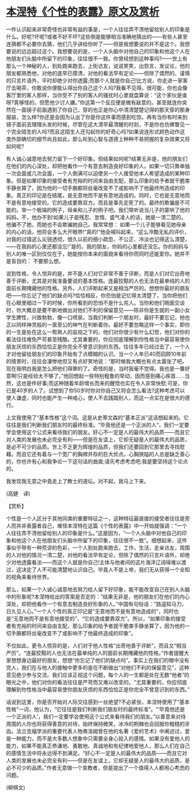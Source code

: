 # [本涅特《个性的表露》原文及赏析](https://www.vrrw.net/wx/12264.html)

一件认识起来非常奇怪也非常有益的事是，一个人往往弄不清他留给别人的印象是什么。好呢?坏呢?或者不好不坏?这些倒是能够相当准确地猜出的——有些人甚至连猜都不必要你去猜，他们几乎讲给你听了——但是我想要说的并不是这个。我想要说的远远超过这个。我想要说的是，一个人头脑中对他自己的印象和他这个人在他朋友们头脑中所留下的印象，往往很不一致。你曾经想到这种事吗?——世上有那么一个神秘的人，到处跑来跑去，上街访友，说说笑笑，出怨言，发议论，他的朋友都熟悉他，对他的底早已摸清，对他的看法早有定论——但除了偶然的、谨慎的只言片语外，平时却绝少对你透露;而那个人就是你自己!比方说，你走进一家客厅去喝茶，你敢说你便能认得出你自己这个人吗?我看不见得。很可能，你也会像客厅里的客人那样，当你受不了别的客人的骚扰时心里就盘算说：“这个家伙是谁呀?真够怪的。但愿他少讨人嫌。”你这第一个反应便是微有敌意的。甚至就连你突然在一面镜子前面遇到了你自己，穿的也正是你心中清清楚楚记得的那天穿的那身服装，怎么样?你还是会因为认出了你是你这件事而感到吃惊。再有当你有时来到镜子面前去理理头发的时候，尽管在这大清早最清醒的时刻，不是你也仿佛瞥见一个完全陌生的人吗?而且这陌生人还勾起你的好奇心吗?如果说连形式颜色动作这类外部确切的细节尚且如此，那么轮到心智与道德上种种不易把握的复杂效果又将如何呢?

有人诚心诚意地去努力留下一个好印象。但结果如何呢?结果无非是，他的朋友们在他们的内心深处，却把他看作一个有意去制造良好印象的人。如果一切只靠单独一次会面或几次会面，一个人倒满可以迫使另一个人接受他本人希望造成的某种印象。但是如果印象的接受者有充裕的时间来自由支配，那么印象的给予者就干脆束手静坐算了，因为他的一切手腕都将丝毫改变不了或影响不了他最终所造成的印象。真正的印记是在结尾，是无意地而不是有意地造成的。同时，它也是无意地而不是有意地接受的。它的造成要靠双方。而且是事先定死了的。最终的欺骗是不可能的。举一个极端的例子，母亲和儿子的例子吧。我们常听说当儿子的蒙哄了他的妈妈。不，他办不到!如果儿子是残忍、怠惰、盛气凌人的话，她是一清二楚的。他骗不了她，而她也不会欺骗她自己。我常常想： 如果一个儿子能够看见她母亲的内心的话，他将会多么大开眼界!“真的!”他会喊叫起来，“这么冷酷无私的评价，对我的过错这么尖锐透彻，很久以前的细小疏忽、不公正、冷淡也记得这么清楚，——在我妈的心里还都没忘!”是的，我的朋友，你妈的心里都还没忘。你的妈妈与别人的唯一区别仅仅在于，她能按你本来的面貌来看待你而同时还能爱你。她并不是盲目的： 不要那么想。



说到性格，令人惊异的是，并不是人们对它非常不善于评断，而是人们对它出奇地善于评断，尤其是对我准备要说的基本性格。连最狡黠的人也无法在最单纯的人的面前长期掩藏他的性格。另外，人们评断起来又是相当严厉的。想想你最好的朋友吧——你忘记了他们的缺点吗?恰恰相反，你恐怕是记忆得太清楚了。当你把他们在心眼里细过一下的时候，你所看到的恐怕不是什么完人。当你和他们晤面交谈时，你大概总是要不断地做出对他们不利的保留意见——除非你是生就的一副小女学生脾性，兴致勃勃，像一口喷泉。当我们判断一个朋友时，最好不要忘记，他也正以同样神灵般的一禀至公的神气在判断着你。最好不要忽略这样一个事实，即你的一生是处在这么一帮熟人的监视之下的，他们对你很少有什么幻觉，他们对你的看法往往难免严苛甚至残酷。尤其重要的，你应彻底理解到你性格当中最容易使你朋友厌烦的东西恰恰正是你完全不曾意识到的东西。往往多年已经过去了，一个人才对他留给朋友们的印象开始有了点模糊的认识。当一个人年已40而回顾10年前的情景时，往往会凄惨地但又有点好笑地说：“那时候我大概也有点太嚣张了吧。现在我明白我是怎么把他们得罪的了。奇怪的是，当时我毫不觉得。我也是一番好意啊!只是经验太不够了。”他回想起一些特别粗鲁的举动，因而感到痛心疾首……当然，这也是件好事;而这种随着年龄增长而来的醒悟也实在令人非常快慰;可是，你已是40岁的人了。试想到了你50岁时你对你自己又将会怎么看法?这种考虑可以使人谦虚，同时也能产生一种戒心，使人不去践踏别人，而这一点实在是很大的德行。

上文我使用了“基本性格”这个词。这是从史蒂文森的“基本正派”这话想起来的。它往往是我们判断我们朋友时的最终标准。“毕竟他还是一个正派的人”，我们一定要学会使用这个公式来看待我们的朋友。好心不一定是人的最伟大的品质——而且它对人类的发展也未必完全有利——但是在友谊上，它却无疑是人的最伟大的品质，是必不可少的品质。世上不乏更为辉煌的品质，但我们还要回到它那里去寻找慰藉。而且它还有着与一个宽广的胸襟并存的巨大优点。心胸狭隘的人总是缺乏善心的，你也许有心和我争论一下这句话的曲直;请先考虑考虑吧;我是要坚持这个论点的。

我发现我无意之中竟走上了教士的道坛。对不起，我马上下来。

(高健　译)

【赏析】

个性是一个人区分于其他同类的重要特征之一，这种特征最直接的接受者往往是旁人而并非表露者自己，难怪本涅特在这篇《个性的表露》中一开始就强调：“一个人往往弄不清他留给别人的印象是什么。”这是因为，“一个人头脑中对他自己的印象和他这个人在他朋友们头脑中所留下的印象，往往很不一致”。细想起来，这件事似乎带有一种荒谬的色彩，一个人到处跑来跑去，工作，生活，走亲访友，周围的人对他的情况一清二楚，对他的看法早有定论，但除了偶然的只言片语外，却绝少对他透露看法——而这个人就是你自己!主体与他者间的这片海洋辽阔得难以渡过，这决定了人不可能清楚地认识自己。毕竟人不是上帝，我们无从获得一个全知的视角来看待世界。

那么，如果一个人诚心诚意地去努力给人留下好印象，能不能改变自己在别人头脑中的形象呢?本涅特给出的答案是否定的：“结果无非是，他的朋友们在他们的内心深处，却把他看作一个有意去制造良好形象的人。”中国有句俗话：“路遥知马力，日久见人心。”一个人个性的真正印记是“无意地而不是有意地造成的”，同时也是“无意地而不是有意地接受的”，“它的造成要靠双方”。所以，“如果印象的接受者有充裕的时间来自由支配，那么印象的给予者就干脆束手静坐算了，因为他的一切手腕都将丝毫改变不了或影响不了他最终造成的印象”。

不仅如此，更令人惊异的是，人们对于他人性格“出奇地善于评断”，而且又“相当严厉”。“连最狡黠的人也无法在最单纯的人的面前长期掩藏他的性格。”作者提醒大家想想身边最好的朋友，想想“你忘记了他们的缺点吗”。事实上在我们的眼中没有完人，我们在与他人的接触中更多的是在不断做出“对他们不利的保留意见”，这种意见绝少参与交流。我们应该正视这个问题，每个人的一生都是处在无数“他者”的眼光之中，他们对你的看法往往是严苛而又难以改变的。“尤其重要的，你应彻底理解到你性格当中最容易使你朋友厌烦的东西恰恰正是你完全不曾意识到的东西。”

话说到这里，你是否开始对人际交往感到一丝绝望?不必紧张，本涅特使用了“基本性格”一词，他认为，“它往往是我们判断我们朋友时的最终标准”。“‘毕竟他还是一个正派的人’，我们一定要学会使用这个公式来看待我们的朋友。”以善意来对待周围的人你也将获得善意的对待，始终保持微笑，冰冷的荆棘也会回报你粗糙的牙齿。法兰克福学派的重要代表人物弗洛姆曾在他的名著《爱的艺术》中阐述过，爱是一种能力，而不是大多数人想象中只需要全身心投入的感情。如果没有爱他人的能力，如果不能真正恭谦地、勇敢地、真诚地和有纪律地爱他人，那么人们在自己的感情生活中将永远得不到满足。“好心不一定是人的最伟大的品质——而且它对人类的发展也未必完全有利——但是在友谊上，它却无疑是人的最伟大的品质，是必不可少的品质。”作者无意做一个宣教者，但是提出了一个值得人人都用心考虑的问题。

(柳棋文)

